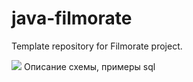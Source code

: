 # java-filmorate
Template repository for Filmorate project.

![](postgres.png)
Описание схемы, примеры sql